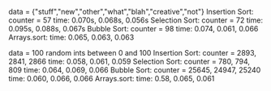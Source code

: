 data = {"stuff","new","other","what","blah","creative","not"}
Insertion Sort: counter = 57
time: 0.070s, 0.068s, 0.056s
Selection Sort: counter = 72
time: 0.095s, 0.088s, 0.067s
Bubble Sort: counter = 98
time: 0.074, 0.061, 0.066
Arrays.sort: 
time: 0.065, 0.063, 0.063

data = 100 random ints between 0 and 100
Insertion Sort: counter = 2893, 2841, 2866
time: 0.058, 0.061, 0.059
Selection Sort: counter = 780, 794, 809
time: 0.064, 0.069, 0.066
Bubble Sort: counter = 25645, 24947, 25240
time: 0.060, 0.066, 0.066
Arrays.sort:
time: 0.58, 0.065, 0.061